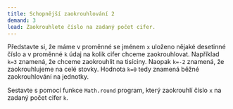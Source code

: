 ```yaml
---
title: Schopnější zaokrouhlování 2
demand: 3
lead: Zaokrouhlete číslo na zadaný počet cifer.
---
```


Představte si, že máme v proměnné se jménem `x` uloženo nějaké desetinné číslo a v proměnné `k` údaj na kolik cifer chceme zaokrouhlovat. Například `k=3` znamená, že chceme zaokrouhlit na tisíciny. Naopak `k=-2` znamená, že zaokrouhlujeme na celé stovky. Hodnota `k=0` tedy znamená běžné zaokrouhlování na jednotky.

Sestavte s pomocí funkce `Math.round` program, který zaokrouhlí číslo `x` na zadaný počet cifer `k`.
